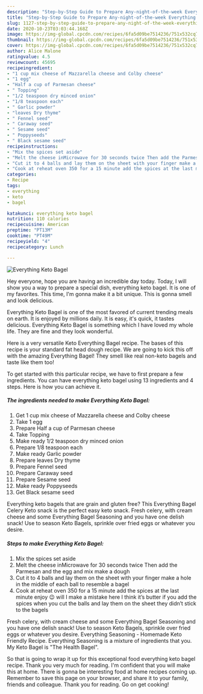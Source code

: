 ```yaml
---
description: "Step-by-Step Guide to Prepare Any-night-of-the-week Everything Keto Bagel"
title: "Step-by-Step Guide to Prepare Any-night-of-the-week Everything Keto Bagel"
slug: 1127-step-by-step-guide-to-prepare-any-night-of-the-week-everything-keto-bagel
date: 2020-10-23T03:03:44.168Z
image: https://img-global.cpcdn.com/recipes/6fa5d09be7514236/751x532cq70/everything-keto-bagel-recipe-main-photo.jpg
thumbnail: https://img-global.cpcdn.com/recipes/6fa5d09be7514236/751x532cq70/everything-keto-bagel-recipe-main-photo.jpg
cover: https://img-global.cpcdn.com/recipes/6fa5d09be7514236/751x532cq70/everything-keto-bagel-recipe-main-photo.jpg
author: Alice Malone
ratingvalue: 4.5
reviewcount: 45695
recipeingredient:
- "1 cup mix cheese of Mazzarella cheese and Colby cheese"
- "1 egg"
- "Half a cup of Parmesan cheese"
- " Topping"
- "1/2 teaspoon dry minced onion"
- "1/8 teaspoon each"
- " Garlic powder"
- "leaves Dry thyme"
- " Fennel seed"
- " Caraway seed"
- " Sesame seed"
- " Poppyseeds"
- " Black sesame seed"
recipeinstructions:
- "Mix the spices set aside"
- "Melt the cheese inMicrowave for 30 seconds twice Then add the Parmesan and the egg and mix make a dough"
- "Cut it to 4 balls and lay them on the sheet with your finger make a hole in the middle of each ball to resemble a bagel"
- "Cook at reheat oven 350 for a 15 minute add the spices at the last minute enjoy 😉 will I make a mistake here I think it’s butter if you add the spices when you cut the balls and lay them on the sheet they didn’t stick to the bagels"
categories:
- Recipe
tags:
- everything
- keto
- bagel

katakunci: everything keto bagel 
nutrition: 110 calories
recipecuisine: American
preptime: "PT13M"
cooktime: "PT49M"
recipeyield: "4"
recipecategory: Lunch

---
```



![Everything Keto Bagel](https://img-global.cpcdn.com/recipes/6fa5d09be7514236/751x532cq70/everything-keto-bagel-recipe-main-photo.jpg)

Hey everyone, hope you are having an incredible day today. Today, I will show you a way to prepare a special dish, everything keto bagel. It is one of my favorites. This time, I'm gonna make it a bit unique. This is gonna smell and look delicious.

Everything Keto Bagel is one of the most favored of current trending meals on earth. It is enjoyed by millions daily. It is easy, it's quick, it tastes delicious. Everything Keto Bagel is something which I have loved my whole life. They are fine and they look wonderful.

Here is a very versatile Keto Everything Bagel recipe. The bases of this recipe is your standard fat head dough recipe. We are going to kick this off with the amazing Everything Bagel! They smell like real non-keto bagels and taste like them too!


To get started with this particular recipe, we have to first prepare a few ingredients. You can have everything keto bagel using 13 ingredients and 4 steps. Here is how you can achieve it.

<!--inarticleads1-->

##### The ingredients needed to make Everything Keto Bagel:

1. Get 1 cup mix cheese of Mazzarella cheese and Colby cheese
1. Take 1 egg
1. Prepare Half a cup of Parmesan cheese
1. Take  Topping
1. Make ready 1/2 teaspoon dry minced onion
1. Prepare 1/8 teaspoon each
1. Make ready  Garlic powder
1. Prepare leaves Dry thyme
1. Prepare  Fennel seed
1. Prepare  Caraway seed
1. Prepare  Sesame seed
1. Make ready  Poppyseeds
1. Get  Black sesame seed


Everything keto bagels that are grain and gluten free? This Everything Bagel Celery Keto snack is the perfect easy keto snack. Fresh celery, with cream cheese and some Everything Bagel Seasoning and you have one delish snack! Use to season Keto Bagels, sprinkle over fried eggs or whatever you desire. 

<!--inarticleads2-->

##### Steps to make Everything Keto Bagel:

1. Mix the spices set aside
1. Melt the cheese inMicrowave for 30 seconds twice Then add the Parmesan and the egg and mix make a dough
1. Cut it to 4 balls and lay them on the sheet with your finger make a hole in the middle of each ball to resemble a bagel
1. Cook at reheat oven 350 for a 15 minute add the spices at the last minute enjoy 😉 will I make a mistake here I think it’s butter if you add the spices when you cut the balls and lay them on the sheet they didn’t stick to the bagels


Fresh celery, with cream cheese and some Everything Bagel Seasoning and you have one delish snack! Use to season Keto Bagels, sprinkle over fried eggs or whatever you desire. Everything Seasoning - Homemade Keto Friendly Recipe. Everything Seasoning is a mixture of ingredients that you. My Keto Bagel is &#34;The Health Bagel&#34;. 

So that is going to wrap it up for this exceptional food everything keto bagel recipe. Thank you very much for reading. I'm confident that you will make this at home. There is gonna be interesting food at home recipes coming up. Remember to save this page on your browser, and share it to your family, friends and colleague. Thank you for reading. Go on get cooking!
